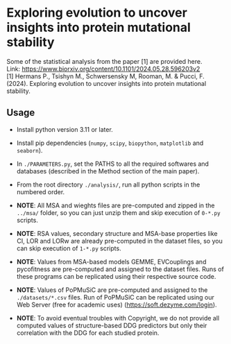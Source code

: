 
# Exploring evolution to uncover insights into protein mutational stability

Some of the statistical analysis from the paper [1] are provided here.  
Link: <https://www.biorxiv.org/content/10.1101/2024.05.28.596203v2>  
[1] Hermans P., Tsishyn M., Schwersensky M, Rooman, M. & Pucci, F. (2024). Exploring evolution to uncover insights into protein mutational stability.  

## Usage

- Install python version 3.11 or later.
- Install pip dependencies (`numpy`, `scipy`, `biopython`, `matplotlib` and `seaborn`).
- In `./PARAMETERS.py`, set the PATHS to all the required softwares and databases (described in the Method section of the main paper).
- From the root directory `./analysis/`, run all python scripts in the numbered order.


- **NOTE**: All MSA and wieghts files are pre-computed and zipped in the `../msa/` folder, so you can just unzip them and skip execution of `0-*.py` scripts.
- **NOTE**: RSA values, secondary structure and MSA-base properties like CI, LOR and LORw are already pre-computed in the dataset files, so you can skip execution of `1-*.py` scripts.
- **NOTE**: Values from MSA-based models GEMME, EVCouplings and pycofitness are pre-computed and assigned to the dataset files. Runs of these programs can be replicated using their respective source code.
- **NOTE**: Values of PoPMuSiC are pre-computed and assigned to the `./datasets/*.csv` files. Run of PoPMuSiC can be replicated using our Web Server (free for academic uses) (https://soft.dezyme.com/login).
- **NOTE**: To avoid eventual troubles with Copyright, we do not provide all computed values of structure-based DDG predictors but only their correlation with the DDG for each studied protein.

